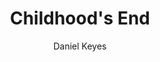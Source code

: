 ---
layout: book-review
title: Childhood's End
author: "Daniel Keyes"
cover: assets/img/book_covers/flowers_for_algernon.jpg
finished: 2025-03-10
rating: 5
goodreads_url: "https://www.goodreads.com/review/show/7391709631"
review: >
  wow
---